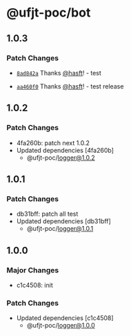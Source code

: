 # @ufjt-poc/bot

## 1.0.3

### Patch Changes

- [`8ad842a`](https://github.com/hasft/ufjt-poc/commit/8ad842ac8d185534a4b6c385fa5c12030f6e50d5) Thanks [@hasft](https://github.com/hasft)! - test

* [`aa460f0`](https://github.com/hasft/ufjt-poc/commit/aa460f0aed2a9b8e4808c55180d335927be96e00) Thanks [@hasft](https://github.com/hasft)! - test release

## 1.0.2

### Patch Changes

- 4fa260b: patch next 1.0.2
- Updated dependencies [4fa260b]
  - @ufjt-poc/logger@1.0.2

## 1.0.1

### Patch Changes

- db31bff: patch all test
- Updated dependencies [db31bff]
  - @ufjt-poc/logger@1.0.1

## 1.0.0

### Major Changes

- c1c4508: init

### Patch Changes

- Updated dependencies [c1c4508]
  - @ufjt-poc/logger@1.0.0
